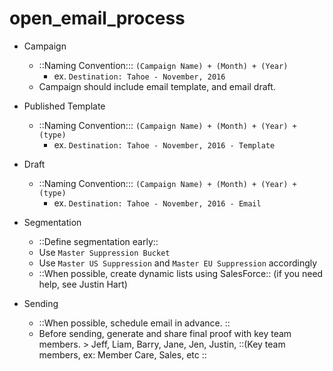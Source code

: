 # open_email_process

- Campaign
	- ::Naming Convention::: `(Campaign Name) + (Month) + (Year)`
		- ex. `Destination: Tahoe - November, 2016`
	- Campaign should include email template, and email draft. 

- Published Template
	- ::Naming Convention::: `(Campaign Name) + (Month) + (Year) + (type)`
		-  ex. `Destination: Tahoe - November, 2016 - Template`

- Draft
	- ::Naming Convention::: `(Campaign Name) + (Month) + (Year) + (type)`
		-  ex. `Destination: Tahoe - November, 2016 - Email`

- Segmentation
	- ::Define segmentation early::
	- Use `Master Suppression Bucket`
	- Use `Master US Suppression` and `Master EU Suppression` accordingly
	- ::When possible, create dynamic lists using SalesForce:: (if you need help, see Justin Hart)

- Sending
	- ::When possible, schedule email in advance. ::
	- Before sending, generate and share final proof with key team members.
			> Jeff, Liam, Barry, Jane, Jen, Justin, ::(Key team members, ex: Member Care, Sales, etc ::
